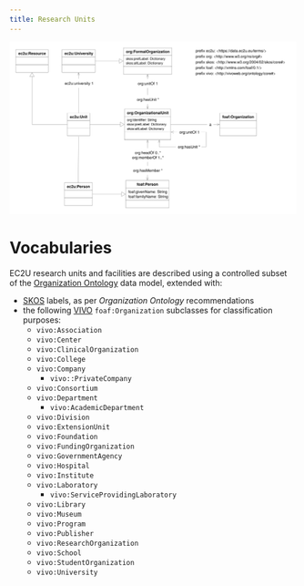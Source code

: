 ```yaml
---
title: Research Units
---
```


![research units data model](docs/datasets/index/units.svg)

# Vocabularies

EC2U research units and facilities are described using a controlled subset of
the [Organization Ontology](https://www.w3.org/TR/vocab-org/) data model, extended with:

* [SKOS](https://www.w3.org/TR/skos-primer/#seclabel) labels, as per *Organization Ontology* recommendations
* the following [VIVO](https://wiki.lyrasis.org/display/VIVODOC113x/Ontology+Reference) `foaf:Organization`
  subclasses for classification purposes:
  * `vivo:Association`
  * `vivo:Center`
  * `vivo:ClinicalOrganization`
  * `vivo:College`
  * `vivo:Company`
    * `vivo::PrivateCompany`
  * `vivo:Consortium`
  * `vivo:Department`
    * `vivo:AcademicDepartment`
  * `vivo:Division`
  * `vivo:ExtensionUnit`
  * `vivo:Foundation`
  * `vivo:FundingOrganization`
  * `vivo:GovernmentAgency`
  * `vivo:Hospital`
  * `vivo:Institute`
  * `vivo:Laboratory`
    * `vivo:ServiceProvidingLaboratory`
  * `vivo:Library`
  * `vivo:Museum`
  * `vivo:Program`
  * `vivo:Publisher`
  * `vivo:ResearchOrganization`
  * `vivo:School`
  * `vivo:StudentOrganization`
  * `vivo:University`